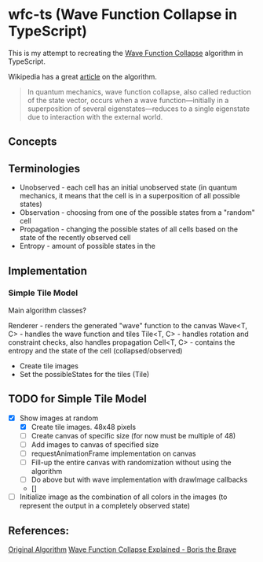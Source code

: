 # wfc-ts (Wave Function Collapse in TypeScript)

This is my attempt to recreating the [Wave Function Collapse](https://github.com/mxgmn/WaveFunctionCollapse) algorithm in TypeScript.

Wikipedia has a great [article](https://en.wikipedia.org/wiki/Wave_function_collapse) on the algorithm.

> In quantum mechanics, wave function collapse, also called reduction of the state vector, occurs when a wave function—initially in a superposition of several
> eigenstates—reduces to a single eigenstate due to interaction with the external world.

## Concepts

## Terminologies

- Unobserved - each cell has an initial unobserved state (in quantum mechanics, it means that the cell is in a superposition of all possible states)
- Observation - choosing from one of the possible states from a "random" cell
- Propagation - changing the possible states of all cells based on the state of the recently observed cell
- Entropy - amount of possible states in the

## Implementation

### Simple Tile Model

Main algorithm classes?

Renderer - renders the generated "wave" function to the canvas
Wave<T, C> - handles the wave function and tiles
Tile<T, C> - handles rotation and constraint checks, also handles propagation
Cell<T, C> - contains the entropy and the state of the cell (collapsed/observed)

- Create tile images
- Set the possibleStates for the tiles (Tile)

## TODO for Simple Tile Model

- [x] Show images at random
  - [x] Create tile images. 48x48 pixels
  - [ ] Create canvas of specific size (for now must be multiple of 48)
  - [ ] Add images to canvas of specified size
  - [ ] requestAnimationFrame implementation on canvas
  - [ ] Fill-up the entire canvas with randomization without using the algorithm
  - [ ] Do above but with wave implementation with drawImage callbacks
  - []
- [ ] Initialize image as the combination of all colors in the images (to represent the output in a completely observed state)

## References:

[Original Algorithm](https://github.com/mxgmn/WaveFunctionCollapse)
[Wave Function Collapse Explained - Boris the Brave](https://www.boristhebrave.com/2020/04/13/wave-function-collapse-explained/)
